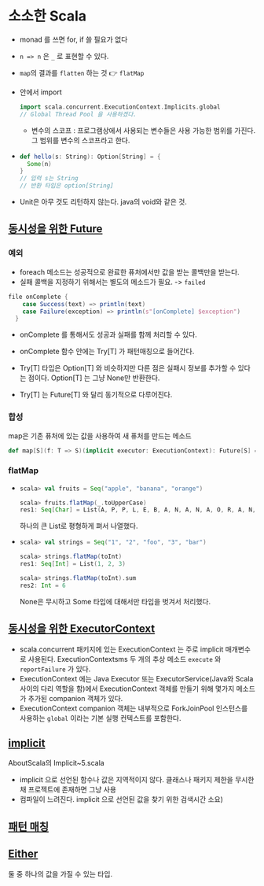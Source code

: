 # 소소한 Scala

* monad 를 쓰면 for, if 쓸 필요가 없다

* `n => n` 은 `_` 로 표현할 수 있다.

* `map`의 결과를 `flatten` 하는 것 👉 `flatMap`

* 안에서 import

  ```scala
  import scala.concurrent.ExecutionContext.Implicits.global
  // Global Thread Pool 을 사용하겠다.
  ```

  * 변수의 스코프 : 프로그램상에서 사용되는 변수들은 사용 가능한 범위를 가진다. 그 범위를 변수의 스코프라고 한다.

* ```scala
  def hello(s: String): Option[String] = {
    Some(n)
  }
  // 입력 s는 String
  // 반환 타입은 option[String]
  ```

* Unit은 아무 것도 리턴하지 않는다. java의 void와 같은 것.



## [동시성을 위한 Future](https://hamait.tistory.com/763)

### 예외

* foreach 메소드는 성공적으로 완료한 퓨처에서만 값을 받는 콜백만을 받는다. 
* 실패 콜백을 지정하기 위해서는 별도의 메소드가 필요. -> `failed`

```scala
file onComplete {
    case Success(text) => println(text)
    case Failure(exception) => println(s"[onComplete] $exception")
  }
```

* onComplete 를 통해서도 성공과 실패를 함께 처리할 수 있다.
* onComplete 함수 안에는 Try[T] 가 패턴매칭으로 들어간다.

* Try[T] 타입은 Option[T] 와 비슷하지만 다른 점은 실패시 정보를 추가할 수 있다는 점이다. Option[T] 는 그냥 None만 반환한다.
* Try[T] 는 Future[T] 와 달리 동기적으로 다루어진다.

### 합성

map은 기존 퓨처에 있는 값을 사용하여 새 퓨처를 만드는 메소드

```scala
def map[S](f: T => S)(implicit executor: ExecutionContext): Future[S] = transform(_ map f)
```



### flatMap

* ```scala
  scala> val fruits = Seq("apple", "banana", "orange")
  
  scala> fruits.flatMap(_.toUpperCase)
  res1: Seq[Char] = List(A, P, P, L, E, B, A, N, A, N, A, O, R, A, N, G, E)
  ```

  하나의 큰 List로 평형하게 펴서 나열했다.

  

* ```scala
  scala> val strings = Seq("1", "2", "foo", "3", "bar")
  
  scala> strings.flatMap(toInt)
  res1: Seq[Int] = List(1, 2, 3)
  
  scala> strings.flatMap(toInt).sum
  res2: Int = 6
  ```

  None은 무시하고 Some 타입에 대해서만 타입을 벗겨서 처리했다.



## [동시성을 위한 ExecutorContext](https://hamait.tistory.com/768)

* scala.concurrent 패키지에 있는 ExecutionContext 는 주로 implicit 매개변수로 사용된다. ExecutionContextsms 두 개의 추상 메소드 `execute`	와 `reportFailure` 	가 있다. 
* ExecutionContext 에는 Java Executor 또는 ExecutorService(Java와 Scala 사이의 다리 역할을 함)에서 ExecutionContext 객체를 만들기 위해 몇가지 메소드가 추가된 companion 객체가 있다.
* ExecutionContext companion 객체는 내부적으로 ForkJoinPool 인스턴스를 사용하는 `global` 이라는 기본 실행 컨텍스트를 포함한다.



## [implicit](https://partnerjun.tistory.com/21)

AboutScala의 Implicit~5.scala

* implicit 으로 선언된 함수나 값은 지역적이지 않다.
  클래스나 패키지 제한을 무시한채 프로젝트에 존재하면 그냥 사용
* 컴파일이 느려진다.
  implicit 으로 선언된 값을 찾기 위한 검색시간 소요)



## [패턴 매칭](https://brocess.tistory.com/254)

## [Either](https://hamait.tistory.com/649)

둘 중 하나의 값을 가질 수 있는 타입.

